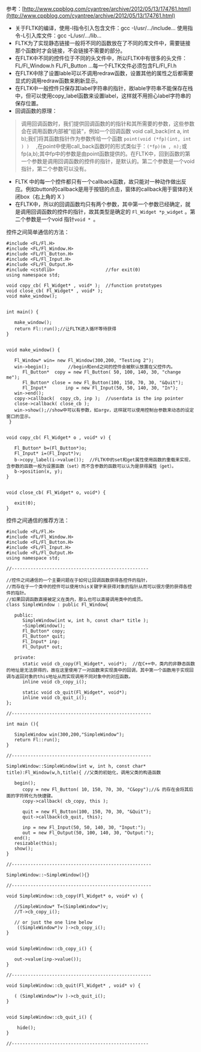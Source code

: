 参考：[http://www.cppblog.com/cyantree/archive/2012/05/13/174761.html](http://www.cppblog.com/cyantree/archive/2012/05/13/174761.html)

-	关于FLTK的编译，使用-I指令引入包含文件：gcc -I/usr/.../include...  使用指令-L引入库文件：gcc -L/usr/.../lib...
-	FLTK为了实现静态链接一般将不同的函数放在了不同的库文件中，需要链接那个函数时才会链接，不会链接不需要的部分。
-	在FLTK中不同的控件位于不同的头文件中，所以FLTK中有很多的头文件：FL/Fl\_Window.h  FL/Fl\_Button ...每一个FLTK文件必须包含FL/Fl\_Fl.h
-	在FLTK中除了设置lable可以不调用redraw函数，设置其他的属性之后都需要显式的调用redraw函数来刷新显示。
-	在FLTK中一般控件只保存其label字符串的指针，故lable字符串不能保存在栈中，但可以使用copy_label函数来设置label，这样就不用担心label字符串的保存位置。
-	回调函数的原理：
> 调用回调函数时，我们提供回调函数的的指针和其所需要的参数，这些参数会在调用函数内部被”组装“，例如一个回调函数 void call_back(int a, int b);我们将其函数指针作为参数传给一个函数 `point(void (*fp)(int, int ) )  ` ,在point中使用call_back函数时的形式类似于：`(*fp)(m , n);`或fp(a,b);其中fp中的参数是由point函数提供的。在FLTK中，回到函数的第一个参数是调用回调函数的控件的指针，是默认的。第二个参数是一个void指针，第二个参数可以没有。

-	FLTK 中的每一个控件都只有一个callback函数，故只能对一种动作做出反应。例如button的callback是用于按钮的点击，窗体的callback用于窗体的关闭box（右上角的 X ）
- 	在FLTK中，所以的回调函数均只有两个参数，其中第一个参数已经确定，就是调用回调函数的控件的指针，故其类型是确定的 `Fl_Widget *p_widget` 。第二个参数是一个void 指针`void * `。


控件之间简单通信的方法：
```
#include <FL/Fl.H>
#include <FL/Fl_Window.H>
#include <FL/Fl_Button.H>
#include <FL/Fl_Input.H>
#include <FL/Fl_Output.H>
#include <cstdlib>                   //for exit(0)
using namespace std;

void copy_cb( Fl_Widget* , void* );  //function prototypes
void close_cb( Fl_Widget* , void* );
void make_window();

   
int main() {

   make_window();
   return Fl::run();//让FLTK进入循环等待获得
}


void make_window() {
  
   Fl_Window* win= new Fl_Window(300,200, "Testing 2");
   win->begin();       //begin和end之间的控件会被默认放置在父控件内。
      Fl_Button*  copy = new Fl_Button( 50, 100, 140, 30, "change me");
      Fl_Button* close = new Fl_Button(100, 150, 70, 30, "&Quit");
      Fl_Input*       inp = new Fl_Input(50, 50, 140, 30, "In");             
   win->end();
   copy->callback(  copy_cb, inp );  //userdata is the inp pointer
   close->callback( close_cb );
   win->show();//show中可以有参数，如argv，这样就可以使用控制台参数来动态的设定窗口的显示。
 }


void copy_cb( Fl_Widget* o , void* v) {

   Fl_Button* b=(Fl_Button*)o;
   Fl_Input* i=(Fl_Input*)v;
   b->copy_label(i->value());  //FLTK中的set和get属性使用函数的重载来实现，含参数的函数一般为设置函数（set）而不含参数的函数可以认为是获得属性（get）。
   b->position(x, y);
}


void close_cb( Fl_Widget* o, void*) {

   exit(0);
}
```


控件之间通信的推荐方法：
```
#include <FL/Fl.H> 
#include <FL/Fl_Window.H>
#include <FL/Fl_Button.H>
#include <FL/Fl_Input.H>
#include <FL/Fl_Output.H>
using namespace std;

//---------------------------------------------------
 
//控件之间通信的一个主要问题在于如何让回调函数获得各控件的指针，
//而存在于一个类中的控件可以使用this关键字来获得对象的指针从而可以很方便的获得各控件的指针。
//如果回调函数直接被定义在类内，那么也可以直接调用类中的成员。
class SimpleWindow : public Fl_Window{
 
   public:
      SimpleWindow(int w, int h, const char* title );
      ~SimpleWindow();
      Fl_Button* copy;
      Fl_Button* quit;
      Fl_Input* inp;
      Fl_Output* out;
    
   private:
      static void cb_copy(Fl_Widget*, void*);  //在C++中，类内的非静态函数的地址是无法获得的，故在这里使用了一对函数来实现类中的回调，其中第一个函数用于实现回调与返回对象的this地址从而实现调用不同对象中的对应函数。
      inline void cb_copy_i();
  
      static void cb_quit(Fl_Widget*, void*);
      inline void cb_quit_i();
};

//----------------------------------------------------

int main (){
  
   SimpleWindow win(300,200,"SimpleWindow");
   return Fl::run();
}

//----------------------------------------------------

SimpleWindow::SimpleWindow(int w, int h, const char* title):Fl_Window(w,h,title){ //父类的初始化，调用父类的构造函数
    
   begin();
      copy = new Fl_Button( 10, 150, 70, 30, "C&opy");//& 的存在会将其后面的字符转化为快捷键。
      copy->callback( cb_copy, this );
     
      quit = new Fl_Button(100, 150, 70, 30, "&Quit");
      quit->callback(cb_quit, this);
   
      inp = new Fl_Input(50, 50, 140, 30, "Input:");
      out = new Fl_Output(50, 100, 140, 30, "Output:");
   end();
   resizable(this);
   show();
}

//----------------------------------------------------

SimpleWindow::~SimpleWindow(){}

//----------------------------------------------------

void SimpleWindow::cb_copy(Fl_Widget* o, void* v) { 
 
   //SimpleWindow* T=(SimpleWindow*)v;
   //T->cb_copy_i();
    
   // or just the one line below
    ((SimpleWindow*)v )->cb_copy_i();
}


void SimpleWindow::cb_copy_i() {

   out->value(inp->value());  
}

//----------------------------------------------------

void SimpleWindow::cb_quit(Fl_Widget* , void* v) {

   ( (SimpleWindow*)v )->cb_quit_i();
}


void SimpleWindow::cb_quit_i() {

    hide();
}

//---------------------------------------------------
```
